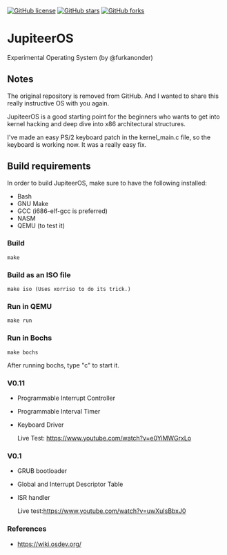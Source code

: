 [![GitHub license](https://img.shields.io/github/license/jupiteer/JupiteerOS)](https://github.com/jupiteer/JupiteerOS/blob/master/LICENSE)
[![GitHub stars](https://img.shields.io/github/stars/jupiteer/JupiteerOS)](https://github.com/jupiteer/JupiteerOS/stargazers)
[![GitHub forks](https://img.shields.io/github/forks/jupiteer/JupiteerOS)](https://github.com/jupiteer/JupiteerOS/network)
# JupiteerOS
Experimental Operating System (by @furkanonder)

## Notes
The original repository is removed from GitHub. And I wanted to share this really instructive OS with you again.

JupiteerOS is a good starting point for the beginners who wants to get into kernel hacking and deep dive into x86 architectural structures.

I've made an easy PS/2 keyboard patch in the kernel_main.c file, so the keyboard is working now. It was a really easy fix.
## Build requirements
In order to build JupiteerOS, make sure to have the following installed:
- Bash
- GNU Make
- GCC (i686-elf-gcc is preferred) 
- NASM
- QEMU (to test it)

### Build
```
make
```
### Build as an ISO file
```
make iso (Uses xorriso to do its trick.)
```
### Run in QEMU
```
make run
```
### Run in Bochs
```
make bochs
```
After running bochs, type "c" to start it.

### V0.11
* Programmable Interrupt Controller 
* Programmable Interval Timer
* Keyboard Driver

  Live Test: https://www.youtube.com/watch?v=e0YiMWGrxLo

### V0.1
* GRUB bootloader
* Global and Interrupt Descriptor Table
* ISR handler

  Live test:https://www.youtube.com/watch?v=uwXuIsBbxJ0

### References
* https://wiki.osdev.org/
